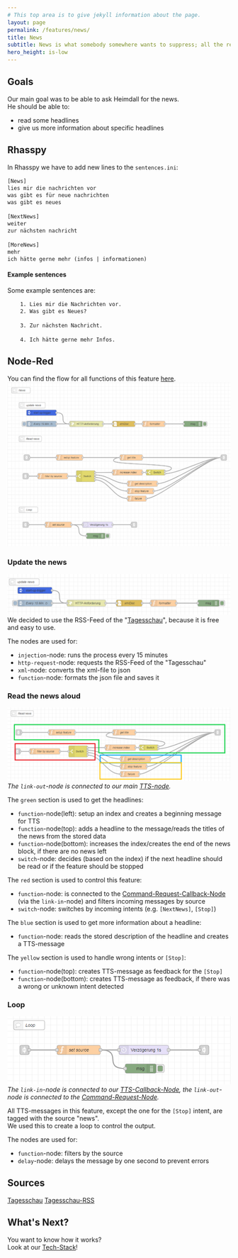 ```yaml
---
# This top area is to give jekyll information about the page.
layout: page
permalink: /features/news/
title: News
subtitle: News is what somebody somewhere wants to suppress; all the rest is advertising.
hero_height: is-low
---
```


## Goals
Our main goal was to be able to ask Heimdall for the news.  
He should be able to:
- read some headlines
- give us more information about specific headlines

## Rhasspy
In Rhasspy we have to add new lines to the `sentences.ini`:

```textmate
[News]
lies mir die nachrichten vor
was gibt es für neue nachrichten
was gibt es neues

[NextNews]
weiter
zur nächsten nachricht

[MoreNews]
mehr
ich hätte gerne mehr (infos | informationen)
```

#### Example sentences
Some example sentences are:
```textmate
    1. Lies mir die Nachrichten vor.
    2. Was gibt es Neues?
    
    3. Zur nächsten Nachricht.
    
    4. Ich hätte gerne mehr Infos.
```

## Node-Red

You can find the flow for all functions of this feature [here](https://github.com/th-koeln-intia/ip-sprachassistent-team2/blob/master/node-red/news.json).  
![news](./../../../assets/Node-Red/Epics/News/news.png)  

### Update the news
 
![updateNews](./../../../assets/Node-Red/Epics/News/updateNews.png)  
We decided to use the RSS-Feed of the "[Tagesschau](https://www.tagesschau.de/xml/rss2_https/)", because it is free and easy to use.  
  
The nodes are used for:  
- `injection`-node: runs the process every 15 minutes 
- `http-request`-node: requests the RSS-Feed of the "Tagesschau"
- `xml`-node: converts the xml-file to json
- `function`-node: formats the json file and saves it 

### Read the news aloud
![readNews](./../../../assets/Node-Red/Epics/News/readNews.png)  
*The `link-out`-node is connected to our main [TTS-node](./../../tech-stack/hermesmqtt.md#tts).*

The `green` section is used to get the headlines:
- `function`-node(left): setup an index and creates a beginning message for TTS
- `function`-node(top): adds a headline to the message/reads the titles of the news from the stored data
- `function`-node(bottom): increases the index/creates the end of the news block, if there are no news left
- `switch`-node: decides (based on the index) if the next headline should be read or if the feature should be stopped  
  
The `red` section is used to control this feature:
- `function`-node: is connected to the [Command-Request-Callback-Node](./../../tech-stack/hermesmqtt.md#command-request) (via the `link-in`-node) and filters incoming messages by source
- `switch`-node: switches by incoming intents (e.g. `[NextNews]`, `[Stop]`)  
  
The `blue` section is used to get more information about a headline:
- `function`-node: reads the stored description of the headline and creates a TTS-message

The `yellow` section is used to handle wrong intents or `[Stop]`:
- `function`-node(top): creates TTS-message as feedback for the `[Stop]`
- `function`-node(bottom): creates TTS-message as feedback, if there was a wrong or unknown intent detected

### Loop

![loop](./../../../assets/Node-Red/Epics/News/loop.png)  
*The `link-in`-node is connected to our [TTS-Callback-Node](./../../tech-stack/hermesmqtt.md#tts), the `link-out`-node is connected to the [Command-Request-Node](./../../tech-stack/hermesmqtt.md#command-request).*  
  
All TTS-messages in this feature, except the one for the `[Stop]` intent, are tagged with the source "news".  
We used this to create a loop to control the output.

The nodes are used for:
- `function`-node: filters by the source
- `delay`-node: delays the message by one second to prevent errors

## Sources
[Tagesschau](https://www.tagesschau.de/)
[Tagesschau-RSS](https://www.tagesschau.de/xml/rss2_https/)

## What's Next?

You want to know how it works?  
Look at our [Tech-Stack](./../../tech-stack/index.md)!